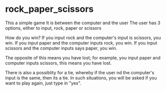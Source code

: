 # rock_paper_scissors
This a simple game 
It is between the computer and the user
The user has 3 options, either to input, rock, paper or scissors

How do you win?
If you input rock and the computer's input is scissors, you win.
If you input paper and the computer inputs rock, you win.
If you input scissors and the computer inputs says paper, you win.

The opposite of this means you have lost; for example, you input paper and computer inputs scissors, this means you have lost.

There is also a possiblity for a tie, whereby if the user nd the computer's input is the same, then its a tie. 
In such situations, you will be asked if you want to play again, just type in "yes".
